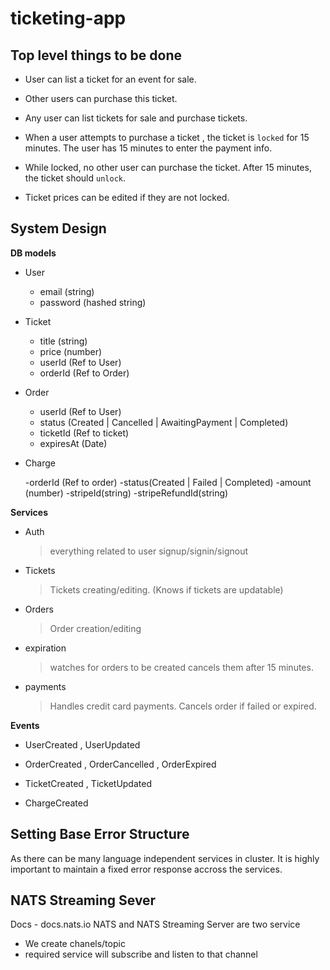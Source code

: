 # ticketing-app

## Top level things to be done

- User can list a ticket for an event for sale.

- Other users can purchase this ticket.

- Any user can list tickets for sale and purchase tickets.

- When a user attempts to purchase a ticket , the ticket is `locked` for 15 minutes. The user has 15 minutes to enter the payment info.

- While locked, no other user can purchase the ticket. After 15 minutes, the ticket should `unlock`.

- Ticket prices can be edited if they are not locked.

## System Design

**DB models**

- User

  - email (string)
  - password (hashed string)

- Ticket

  - title (string)
  - price (number)
  - userId (Ref to User)
  - orderId (Ref to Order)

- Order

  - userId (Ref to User)
  - status (Created | Cancelled | AwaitingPayment | Completed)
  - ticketId (Ref to ticket)
  - expiresAt (Date)

- Charge

  -orderId (Ref to order)
  -status(Created | Failed | Completed)
  -amount (number)
  -stripeId(string)
  -stripeRefundId(string)

**Services**

- Auth

  > everything related to user signup/signin/signout

- Tickets

  > Tickets creating/editing. (Knows if tickets are updatable)

- Orders

  > Order creation/editing

- expiration

  > watches for orders to be created cancels them after 15 minutes.

- payments

  > Handles credit card payments. Cancels order if failed or expired.

**Events**

- UserCreated , UserUpdated

- OrderCreated , OrderCancelled , OrderExpired

- TicketCreated , TicketUpdated

- ChargeCreated

## Setting Base Error Structure

As there can be many language independent services in cluster. It is highly important to maintain a fixed error response accross the services.

## NATS Streaming Sever

Docs - docs.nats.io
NATS and NATS Streaming Server are two service

- We create chanels/topic
- required service will subscribe and listen to that channel
